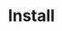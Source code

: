 ---
title: Install
instruction: |+
  > npm i -g @dolittle/cli
icon: icon-bulb
ctaButton:
  text: Install
  url: 'https://www.npmjs.com/package/@dolittle/cli'
weight: 1
---